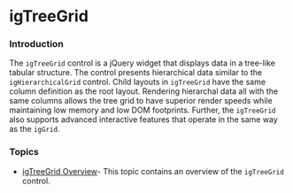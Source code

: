 ﻿<!--
|metadata|
{
    "fileName": "igtreegrid-landing-page",
    "controlName": ["igTreeGrid"],
    "tags": ["Grids"]
}
|metadata|
-->

# igTreeGrid


### Introduction

The `igTreeGrid` control is a jQuery widget that displays data in a
tree-like tabular structure. The control presents hierarchical data
similar to the `igHierarchicalGrid` control. Child layouts in `igTreeGrid`
have the same column definition as the root layout. Rendering hierarchal
data all with the same columns allows the tree grid to have superior
render speeds while maintaining low memory and low DOM footprints.
Further, the `igTreeGrid` also supports advanced interactive features that
operate in the same way as the `igGrid`.

### Topics

-   [igTreeGrid Overview](igTreeGrid-Overview.html)- This topic contains an overview of the `igTreeGrid` control.

  